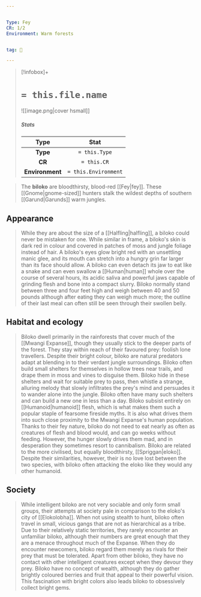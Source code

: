 ```yaml
---


Type: Fey
CR: 1/2
Environment: Warm forests


tag: 👹

---
```



> [!infobox]+
> #  `= this.file.name`
> ![[image.png|cover hsmall]]
> ##### Stats
> Type | Stat |
> :---:|:---:|
> **Type** | `= this.Type` |
> **CR** | `= this.CR` |
> **Environment** | `= this.Environment` |



> The **biloko** are bloodthirsty, blood-red [[Fey|fey]]. These [[Gnome|gnome-sized]] hunters stalk the wildest depths of southern [[Garund|Garunds]] warm jungles.



## Appearance

> While they are about the size of a [[Halfling|halfling]], a biloko could never be mistaken for one. While similar in frame, a biloko's skin is dark red in colour and covered in patches of moss and jungle foliage instead of hair. A biloko's eyes glow bright red with an unsettling manic glee, and its mouth can stretch into a hungry grin far larger than its face should allow. A biloko can even detach its jaw to eat like a snake and can even swallow a [[Human|human]] whole over the course of several hours, its acidic saliva and powerful jaws capable of grinding flesh and bone into a compact slurry.
> Biloko normally stand between three and four feet high and weigh between 40 and 50 pounds although after eating they can weigh much more; the outline of their last meal can often still be seen through their swollen belly.


## Habitat and ecology

> Biloko dwell primarily in the rainforests that cover much of the [[Mwangi Expanse]], though they usually stick to the deeper parts of the forest. They stay within reach of their favoured prey: foolish lone travellers. Despite their bright colour, biloko are natural predators adapt at blending in to their verdant jungle surroundings.
> Biloko often build small shelters for themselves in hollow trees near trails, and drape them in moss and vines to disguise them. Biloko hide in these shelters and wait for suitable prey to pass, then whistle a strange, alluring melody that slowly infiltrates the prey's mind and persuades it to wander alone into the jungle. Biloko often have many such shelters and can build a new one in less than a day.
> Biloko subsist entirely on [[Humanoid|humanoid]] flesh, which is what makes them such a popular staple of fearsome fireside myths. It is also what drives them into such close proximity to the Mwangi Expanse's human population. Thanks to their fey nature, biloko do not need to eat nearly as often as creatures of flesh and blood would, and can go weeks without feeding. However, the hunger slowly drives them mad, and in desperation they sometimes resort to cannibalism. 
> Biloko are related to the more civilised, but equally bloodthirsty, [[Spriggan|eloko]]. Despite their similarities, however, their is no love lost between the two species, with biloko often attacking the eloko like they would any other humanoid.


## Society

> While intelligent biloko are not very sociable and only form small groups, their attempts at society pale in comparison to the eloko's city of [[Elokolobha]]. When not using stealth to hunt, biloko often travel in small, vicious gangs that are not as hierarchical as a tribe. Due to their relatively static territories, they rarely encounter an unfamiliar biloko, although their numbers are great enough that they are a menace throughout much of the Expanse.
> When they do encounter newcomers, biloko regard them merely as rivals for their prey that must be tolerated. Apart from other biloko, they have no contact with other intelligent creatures except when they devour they prey. Biloko have no concept of wealth, although they do gather brightly coloured berries and fruit that appeal to their powerful vision. This fascination with bright colors also leads biloko to obsessively collect bright gems.







